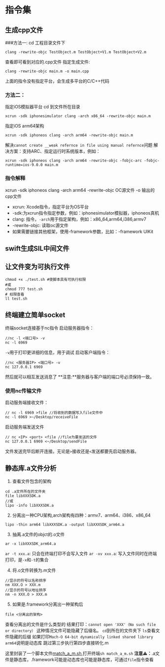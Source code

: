 # 指令集


## 生成cpp文件

###方法一:
cd 工程目录文件下
```
clang -rewrite-objc TestObject.m TestObject+V1.m TestObject+V2.m
```
查看即可看到对应的.cpp文件
指定生成文件:
```
clang -rewrite-objc main.m -o main.cpp
```
上面的指令没有指定平台，会生成多平台的C/C++代码

### 方法二：
指定iOS模拟器平台
cd 到文件所在目录
```
xcrun -sdk iphonesimulator clang -arch x86_64 -rewrite-objc main.m
```
指定iOS arm64架构
```
xcrun -sdk iphoneos clang -arch arm64 -rewrite-objc main.m
```

解决`cannot create __weak refernce in file using manual refernce`问题
解决方案：支持ARC、指定运行时系统版本，例如：
```
xcrun -sdk iphoneos clang -arch arm64 -rewrite-objc -fobjc-arc -fobjc-runtime=ios-9.0.0 main.m
```

### 指令解释

xcrun -sdk iphoneos clang -arch arm64 -rewrite-objc OC源文件 -o 输出的cpp文件
 
* xcrun: Xcode指令，指定平台为OS平台
* -sdk:为xcrun指令指定参数，例如：iphonesimulator模拟器，iphoneos真机
* clang: 指令，`-arch`用于指定架构，例如：x86_64,arm64,i386,armv7
* -rewrite-objc: 读取oc源文件
* 如果需要链接其他框架，使用-framework参数，比如：-framework UIKit

## swift生成SIL中间文件


## 让文件变为可执行文件
```
chmod +x ./test.sh #使脚本具有可执行权限
#或
chmod 777 test.sh
# 权限查看
ll test.sh
```

## 终端建立简单socket
终端socket连接基于nc指令
启动服务器指令：

```
//nc -l <端口号> -v
nc -l 6969
```
`-v`用于打印更详细的信息，用于调试
启动客户端指令：
```
//nc <服务器IP> <端口号> -v
nc 127.0.0.1 6969
```
然后就可以相互发送消息了
**注意:**服务器与客户端的端口号必须保持一致。

### 使用nc传输文件

启动服务端接收文件：
```
// nc -l 6969 >file //将收到的数据写入file文件中
nc -l 6969 >~/Desktop/receiveFile
```
启动服务端发送文件
```
// nc <IP> <port> <file //file为要发送的文件
nc 127.0.0.1 6969 <~/Desktop/sendFile
```
文件发送完毕后断开连接。无论是`>`接收还是`<`发送都要先启动服务器。

## 静态库.a文件分析
1. 查看文件包含的架构
```
cd .a文件所在的文件夹
file libXXXSDK.a
//或
lipo -info libXXXSDK.a
```

2. 分离出一种CPU架构,arch架构有四种：armv7、arm64、i386、x86_64
```
lipo -thin arm64 libXXXSDK.a -output libXXXSDK_arm64.a
```

3. 抽离.a文件的objct的.o文件
```
ar -x libXXXSDK_arm64.a
```
`ar -t xxx.a`: 只会在终端打印不会写入文件
`ar -xv xxx.a`: 写入文件同时在终端打印，是`-x`和`-t`的集合

4. 将.o文件转换为.m文件
```
//显示的符号以名称排序
nm XXX.O > XXX.m
//显示的符号以地址排序
nm -n XXX.O > XXX.m
```
5. 如果是.framework分离出一种架构后
```
file <分离出的架构> 
```
查看分离出的文件是什么类型的
结果打印：`cannot open 'XXX'（No such file or directory）`
这种情况文件可能隐藏了后缀名。
`cd`到所在的文件夹下
`ls`查看文件隐藏的后缀
如果打印`Mach-O 64-bit dynamically linked shared library arm64`说明是动态库
跳过第三步执行第四步直接转化.m

这里封装了一个脚本文件[match_a_m.sh](./match_a_m.sh),打开终端`sh match_a_m.sh`
**注意⚠️：**.a文件是静态库，.framework可能是动态库也可能是静态库，可通过`file`指令查看


## 

